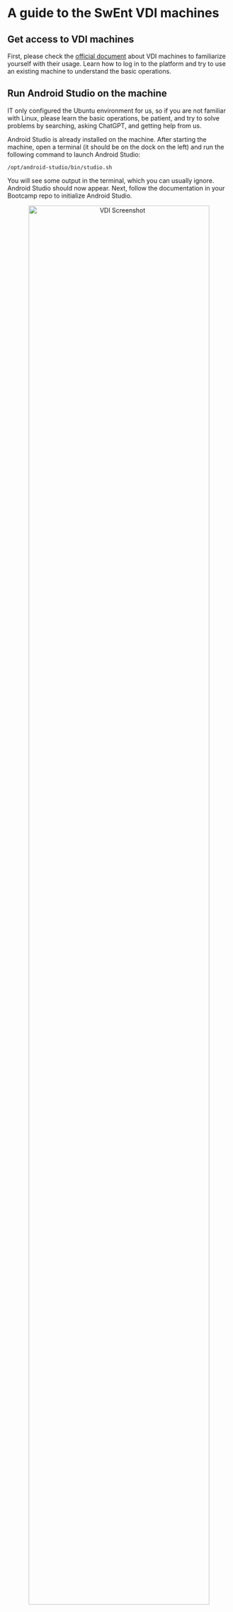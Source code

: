 # A guide to the SwEnt VDI machines

## Get access to VDI machines

First, please check the [official document](https://support.epfl.ch/epfl?id=epfl_kb_article_view&sysparm_article=KB0017020) about VDI machines to familiarize yourself with their usage. Learn how to log in to the platform and try to use an existing machine to understand the basic operations.


## Run Android Studio on the machine

IT only configured the Ubuntu environment for us, so if you are not familiar with Linux, please learn the basic operations, be patient, and try to solve problems by searching, asking ChatGPT, and getting help from us.

Android Studio is already installed on the machine. After starting the machine, open a terminal (it should be on the dock on the left) and run the following command to launch Android Studio:

```shell
/opt/android-studio/bin/studio.sh
```

You will see some output in the terminal, which you can usually ignore. Android Studio should now appear. Next, follow the documentation in your Bootcamp repo to initialize Android Studio.

<p align="center"><img alt="VDI Screenshot" src="./assets/VDIAndroidStudio.png" width="90%" /></p>

## Limitations of VDI machines

VDI machines are for temporary use, so files will be reset once you disconnect. To keep your files, several special directories have been made persistent. The full list is below:


```
/home/$USER/Android
/home/$USER/AndroidStudioProjects
/home/$USER/.local/share/Google
/home/$USER/.java
/home/$USER/.gradle
/home/$USER/.android
```

There are two unhidden directories in your home directory (`/home/$USER`): `Android` and `AndroidStudioProjects`. The `Android` directory is the default location for SDKs required by Android Studio, while `AndroidStudioProjects` stores your Android projects.

Directories whose names begin with `.` store temporary build results of your project. However, because these persistent directories are stored remotely, reading and writing to them is slower. If you notice that building, indexing, or downloading in these directories is slow, that is normal.

The caching directory  `~/.cache` cannot be set up as a persistent directory. Therefore, if you find that Android Studio re-indexes the code after you reconnect, that is also normal.


## Cloning the Bootcamp repo

Your Bootcamp repo should be placed in `AndroidStudioProjects` directory. To do this, navigate to `~/AndroidStudioProjects` and run  `git clone <repo>` inside that directory.

If you are using ssh-based authentication, please place your ssh keys in a persistent directory, for example, under the same parent directory as ```AndroidStudioProjects```:

```bash
$ ls ~/Desktop/myfiles/epfl_roaming/ic_in-sc/adrstd2/
AndroidStudioProjects/  ssh/
$ ls ~/Desktop/myfiles/epfl_roaming/ic_in-sc/adrstd2/ssh
key  key.pub
```

Then, make the default `~/.ssh` directory a symbolic link to your persistent `ssh/` directory, so that Git can find your keys automatically:
```bash
$ ln -s ~/Desktop/myfiles/epfl_roaming/ic_in-sc/adrstd2/ssh ~/.ssh
```

## Common Issues (Q&A)

**Q: Android Studio does not automatically start building and indexing my project. What should I do?**  
A: Check whether a bar appears asking you to trust the project. If it does, click **Trust**.

---

**Q: A pop-up window asks me which JDK to use. Which one should I choose?**  
A: It usually does not matter. In most cases, you can simply select Android Studio's JDK.

---

**Q: I see errors about not having enough space in MyNas. What can I do?**  
A: As a temporary workaround, you can re-link large directories (that are linked to MyNas) to a local folder (e.g., `/tmp/xxx`) using the `ln -s` command. Since the local storage of VDI machines is 100 GB, this is usually sufficient.
